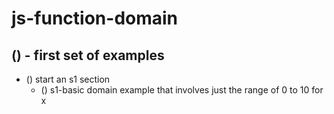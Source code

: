 # js-function-domain

## () - first set of examples
* () start an s1 section
  * () s1-basic domain example that involves just the range of 0 to 10 for x